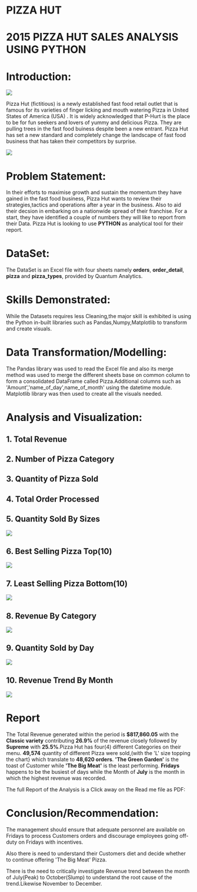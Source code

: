 # PIZZA HUT
# 2015 PIZZA HUT SALES ANALYSIS USING PYTHON

# Introduction:

![](pizza_hut.jpg)

Pizza Hut (fictitious) is a newly established fast food retail outlet that is famous for its varieties
of finger licking and mouth watering Pizza in United States of America (USA) .
It is widely acknowledged that P-Hurt is the place to be for fun seekers and lovers of yummy and delicious Pizza.
They are pulling trees in the fast food buiness despite been a new entrant.
Pizza Hut has set a new standard and completely change the landscape of fast food business that has taken their competitors by surprise.



![](pizza.jpg)


# Problem Statement:

In their efforts to maximise growth and sustain the momentum they have gained in the fast food business,
Pizza Hut wants to review their strategies,tactics and operations after a year in the business.
Also to aid their decsion in embarking on a nationwide spread of their franchise.
For a start, they have identified a couple of numbers they will like to report from their Data.
Pizza Hut is looking to use **PYTHON** as analytical tool for their report. 


# DataSet:
The DataSet is an Excel file with four sheets namely **orders**, **order_detail**, **pizza** and **pizza_types**, provided by Quantum Analytics.


# Skills Demonstrated:
While the Datasets requires less Cleaning,the major skill is exhibited is using the Python in-built libraries such as Pandas,Numpy,Matplotlib
to transform and create visuals.


# Data Transformation/Modelling:
The Pandas library was used to read the Excel file and also its merge method was used to merge the different sheets base on common column
to form a consolidated DataFrame called Pizza.Additional columns such as 'Amount','name_of_day',name_of_month' using the datetime module.
Matplotlib library was then used to create all the visuals needed.

 
 
 #  Analysis and Visualization:
 
## 1. Total  Revenue

## 2. Number of Pizza Category

## 3. Quantity of Pizza Sold

## 4. Total Order Processed

## 5. Quantity Sold By Sizes

![](quantity_sold_size.png)

## 6. Best Selling Pizza Top(10)
![](best_selling.png)

## 7. Least Selling Pizza Bottom(10)
![](least_selling.png)

## 8. Revenue By Category
![](revenue_category.png)

## 9. Quantity Sold by Day
![](quantity_sold_day.png)

## 10. Revenue Trend By Month
![](revenue_trend_month.png)


# Report

The Total  Revenue generated within the period is **$817,860.05** with the **Classic variety** contributing **26.9%**
of the revenue closely followed by **Supreme** with **25.5%**.Pizza Hut has four(4) different Categories on their menu.
**49,574** quantity of different Pizza were sold,(with the 'L' size topping the chart} which translate to **48,620 orders**.
**'The Green Garden'** is the toast of Customer while **'The Big Meat'** is the least performing.
**Fridays** happens to be the busiest of days while the Month of **July** is the month in which the highest revenue was recorded.

The full Report of the Analysis is a Click away on the Read me file as PDF:

# Conclusion/Recommendation:
The management should ensure that adequate personnel are available on Fridays to process Customers orders and discourage employees
going off-duty on Fridays with incentives.

Also there is need to understand their Customers diet and decide whether to continue offering 'The Big Meat' Pizza.

There is the need to critically investigate Revenue trend between the month of July(Peak) to October(Slump) to understand the 
root cause of the trend.Likewise November to December.
